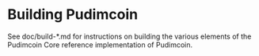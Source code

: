 Building Pudimcoin
================

See doc/build-*.md for instructions on building the various
elements of the Pudimcoin Core reference implementation of Pudimcoin.
